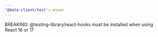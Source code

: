 ```yaml
---
'@data-client/test': minor
---
```


BREAKING: @testing-library/react-hooks must be installed when using React 16 or 17
